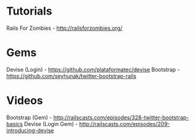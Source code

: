 # Tutorials
Rails For Zombies - http://railsforzombies.org/

# Gems
Devise (Login) - https://github.com/plataformatec/devise
Bootstrap - https://github.com/seyhunak/twitter-bootstrap-rails

# Videos
Bootstrap (Gem) - http://railscasts.com/episodes/328-twitter-bootstrap-basics
Devise (Login Gem) - http://railscasts.com/episodes/209-introducing-devise
